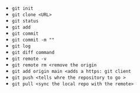 - `git init`
- `git clone <URL>`
- `git status`
- `git add`
- `git commit`
- `git commit -m ""`
- `git log`
- `git diff command`
- `git remote -v`
- `git remote rm <remove the origin`
- `git add origin main <adds a https: git client`
- `git push <tells whre the repository to go >`
- `git pull <sync the local repo with the remote>`
